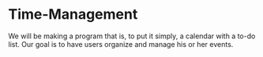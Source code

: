 # Time-Management
We will be making a program that is, to put it simply, a calendar with a to-do list.
Our goal is to have users organize and manage his or her events.